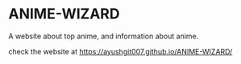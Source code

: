 # ANIME-WIZARD
A website about top anime, and information about anime.

check the website at https://ayushgit007.github.io/ANIME-WIZARD/
